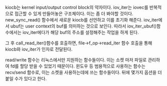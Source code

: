 kiocb는 kernel input/output control block의 약자이다.
iov_iter는 iovec를 반복적으로 접근할 수 있게 만들어놓은 구조체이다. 이는 좀 더 봐야할 것이다.
new_sync_read() 함수에서 새로운 kiocb를 선언하고 이를 초기화 해준다.
iov_iter에서 ubuf는 user context의 buf를 의미하는 것으로 보인다. 따라서 iov_iter_ubuf()함수에서는  iov_iter에다가 해당 buf의 주소를 설정해주는 작업을 하게 된다.

그 후 call_read_iter()함수를 호출하면, file->f_op->read_iter 함수 호출을 통해 kiocb와 iov_iter가 인자로 전달된다.

read/write 함수는 리눅스에서만 지원하는 함수들이다. 이는 소켓 마저 파일로 관리하여 fd를 할당 받을 수 있었기 때문이다. 윈도우 등 범용적으로 사용하는 함수는 recv/send 함수로, 이는 소켓을 사용하는데에 쓰는 함수들이다. 뒤에 몇가지 옵션을 더 붙일 수가 있다고 한다.